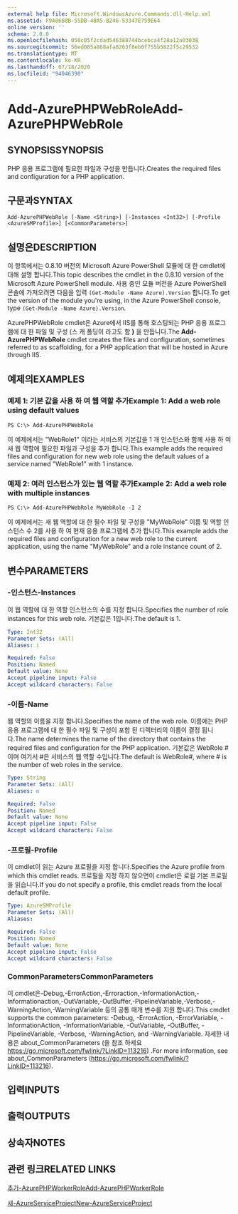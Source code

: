 ```yaml
---
external help file: Microsoft.WindowsAzure.Commands.dll-Help.xml
ms.assetid: F9A06B8B-55DB-48A5-B246-53347E759E64
online version: ''
schema: 2.0.0
ms.openlocfilehash: 050c05f2cdad546388744bcebca4f28a12a03038
ms.sourcegitcommit: 56ed085a868afa8263f8eb0f755b5822f5c29532
ms.translationtype: MT
ms.contentlocale: ko-KR
ms.lasthandoff: 07/18/2020
ms.locfileid: "94046390"
---
```

# <span data-ttu-id="01da5-101">Add-AzurePHPWebRole</span><span class="sxs-lookup"><span data-stu-id="01da5-101">Add-AzurePHPWebRole</span></span>

## <span data-ttu-id="01da5-102">SYNOPSIS</span><span class="sxs-lookup"><span data-stu-id="01da5-102">SYNOPSIS</span></span>
<span data-ttu-id="01da5-103">PHP 응용 프로그램에 필요한 파일과 구성을 만듭니다.</span><span class="sxs-lookup"><span data-stu-id="01da5-103">Creates the required files and configuration for a PHP application.</span></span>

## <span data-ttu-id="01da5-104">구문과</span><span class="sxs-lookup"><span data-stu-id="01da5-104">SYNTAX</span></span>

```
Add-AzurePHPWebRole [-Name <String>] [-Instances <Int32>] [-Profile <AzureSMProfile>] [<CommonParameters>]
```

## <span data-ttu-id="01da5-105">설명은</span><span class="sxs-lookup"><span data-stu-id="01da5-105">DESCRIPTION</span></span>
<span data-ttu-id="01da5-106">이 항목에서는 0.8.10 버전의 Microsoft Azure PowerShell 모듈에 대 한 cmdlet에 대해 설명 합니다.</span><span class="sxs-lookup"><span data-stu-id="01da5-106">This topic describes the cmdlet in the 0.8.10 version of the Microsoft Azure PowerShell module.</span></span>
<span data-ttu-id="01da5-107">사용 중인 모듈 버전을 Azure PowerShell 콘솔에 가져오려면 다음을 입력 `(Get-Module -Name Azure).Version` 합니다.</span><span class="sxs-lookup"><span data-stu-id="01da5-107">To get the version of the module you're using, in the Azure PowerShell console, type `(Get-Module -Name Azure).Version`.</span></span>

<span data-ttu-id="01da5-108">AzurePHPWebRole cmdlet은 Azure에서 IIS를 통해 호스팅되는 PHP 응용 프로그램에 대 한 파일 및 구성 (스 캐 폴딩이 라고도 함 **)** 을 만듭니다.</span><span class="sxs-lookup"><span data-stu-id="01da5-108">The **Add-AzurePHPWebRole** cmdlet creates the files and configuration, sometimes referred to as scaffolding, for a PHP application that will be hosted in Azure through IIS.</span></span>

## <span data-ttu-id="01da5-109">예제의</span><span class="sxs-lookup"><span data-stu-id="01da5-109">EXAMPLES</span></span>

### <span data-ttu-id="01da5-110">예제 1: 기본 값을 사용 하 여 웹 역할 추가</span><span class="sxs-lookup"><span data-stu-id="01da5-110">Example 1: Add a web role using default values</span></span>
```
PS C:\> Add-AzurePHPWebRole
```

<span data-ttu-id="01da5-111">이 예제에서는 "WebRole1" 이라는 서비스의 기본값을 1 개 인스턴스와 함께 사용 하 여 새 웹 역할에 필요한 파일과 구성을 추가 합니다.</span><span class="sxs-lookup"><span data-stu-id="01da5-111">This example adds the required files and configuration for new web role using the default values of a service named "WebRole1" with 1 instance.</span></span>

### <span data-ttu-id="01da5-112">예제 2: 여러 인스턴스가 있는 웹 역할 추가</span><span class="sxs-lookup"><span data-stu-id="01da5-112">Example 2: Add a web role with multiple instances</span></span>
```
PS C:\> Add-AzurePHPWebRole MyWebRole -I 2
```

<span data-ttu-id="01da5-113">이 예제에서는 새 웹 역할에 대 한 필수 파일 및 구성을 "MyWebRole" 이름 및 역할 인스턴스 수 2를 사용 하 여 현재 응용 프로그램에 추가 합니다.</span><span class="sxs-lookup"><span data-stu-id="01da5-113">This example adds the required files and configuration for a new web role to the current application, using the name "MyWebRole" and a role instance count of 2.</span></span>

## <span data-ttu-id="01da5-114">변수</span><span class="sxs-lookup"><span data-stu-id="01da5-114">PARAMETERS</span></span>

### <span data-ttu-id="01da5-115">-인스턴스</span><span class="sxs-lookup"><span data-stu-id="01da5-115">-Instances</span></span>
<span data-ttu-id="01da5-116">이 웹 역할에 대 한 역할 인스턴스의 수를 지정 합니다.</span><span class="sxs-lookup"><span data-stu-id="01da5-116">Specifies the number of role instances for this web role.</span></span>
<span data-ttu-id="01da5-117">기본값은 1입니다.</span><span class="sxs-lookup"><span data-stu-id="01da5-117">The default is 1.</span></span>

```yaml
Type: Int32
Parameter Sets: (All)
Aliases: i

Required: False
Position: Named
Default value: None
Accept pipeline input: False
Accept wildcard characters: False
```

### <span data-ttu-id="01da5-118">-이름</span><span class="sxs-lookup"><span data-stu-id="01da5-118">-Name</span></span>
<span data-ttu-id="01da5-119">웹 역할의 이름을 지정 합니다.</span><span class="sxs-lookup"><span data-stu-id="01da5-119">Specifies the name of the web role.</span></span>
<span data-ttu-id="01da5-120">이름에는 PHP 응용 프로그램에 대 한 필수 파일 및 구성이 포함 된 디렉터리의 이름이 결정 됩니다.</span><span class="sxs-lookup"><span data-stu-id="01da5-120">The name determines the name of the directory that contains the required files and configuration for the PHP application.</span></span>
<span data-ttu-id="01da5-121">기본값은 WebRole # 이며 여기서 #은 서비스의 웹 역할 수입니다.</span><span class="sxs-lookup"><span data-stu-id="01da5-121">The default is WebRole#, where # is the number of web roles in the service.</span></span>

```yaml
Type: String
Parameter Sets: (All)
Aliases: n

Required: False
Position: Named
Default value: None
Accept pipeline input: False
Accept wildcard characters: False
```

### <span data-ttu-id="01da5-122">-프로필</span><span class="sxs-lookup"><span data-stu-id="01da5-122">-Profile</span></span>
<span data-ttu-id="01da5-123">이 cmdlet이 읽는 Azure 프로필을 지정 합니다.</span><span class="sxs-lookup"><span data-stu-id="01da5-123">Specifies the Azure profile from which this cmdlet reads.</span></span>
<span data-ttu-id="01da5-124">프로필을 지정 하지 않으면이 cmdlet은 로컬 기본 프로필을 읽습니다.</span><span class="sxs-lookup"><span data-stu-id="01da5-124">If you do not specify a profile, this cmdlet reads from the local default profile.</span></span>

```yaml
Type: AzureSMProfile
Parameter Sets: (All)
Aliases: 

Required: False
Position: Named
Default value: None
Accept pipeline input: False
Accept wildcard characters: False
```

### <span data-ttu-id="01da5-125">CommonParameters</span><span class="sxs-lookup"><span data-stu-id="01da5-125">CommonParameters</span></span>
<span data-ttu-id="01da5-126">이 cmdlet은-Debug,-ErrorAction,-Erroraction,-InformationAction,-Informationaction,-OutVariable,-OutBuffer,-PipelineVariable,-Verbose,-WarningAction,-WarningVariable 등의 공통 매개 변수를 지원 합니다.</span><span class="sxs-lookup"><span data-stu-id="01da5-126">This cmdlet supports the common parameters: -Debug, -ErrorAction, -ErrorVariable, -InformationAction, -InformationVariable, -OutVariable, -OutBuffer, -PipelineVariable, -Verbose, -WarningAction, and -WarningVariable.</span></span> <span data-ttu-id="01da5-127">자세한 내용은 about_CommonParameters (을 참조 하세요 https://go.microsoft.com/fwlink/?LinkID=113216) .</span><span class="sxs-lookup"><span data-stu-id="01da5-127">For more information, see about_CommonParameters (https://go.microsoft.com/fwlink/?LinkID=113216).</span></span>

## <span data-ttu-id="01da5-128">입력</span><span class="sxs-lookup"><span data-stu-id="01da5-128">INPUTS</span></span>

## <span data-ttu-id="01da5-129">출력</span><span class="sxs-lookup"><span data-stu-id="01da5-129">OUTPUTS</span></span>

## <span data-ttu-id="01da5-130">상속자</span><span class="sxs-lookup"><span data-stu-id="01da5-130">NOTES</span></span>

## <span data-ttu-id="01da5-131">관련 링크</span><span class="sxs-lookup"><span data-stu-id="01da5-131">RELATED LINKS</span></span>

[<span data-ttu-id="01da5-132">추가-AzurePHPWorkerRole</span><span class="sxs-lookup"><span data-stu-id="01da5-132">Add-AzurePHPWorkerRole</span></span>](./Add-AzurePHPWorkerRole.md)

[<span data-ttu-id="01da5-133">새-AzureServiceProject</span><span class="sxs-lookup"><span data-stu-id="01da5-133">New-AzureServiceProject</span></span>](./New-AzureServiceProject.md)


